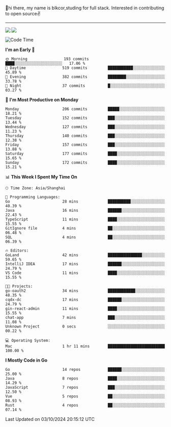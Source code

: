 👋hi there, my name is blkcor,studing for full stack.
Interested in contributing to open source✌️

<hr/>

![](https://github-readme-stats.vercel.app/api?username=blkcor)
<a href="https://github.com/blkcor/github-readme-stats">
    <img align="left" src="https://github-readme-stats.vercel.app/api/top-langs/?username=blkcor&hide=jupyter%20notebook,shaderlab,tex,c%23&langs_count=9" />
</a>


<!--START_SECTION:waka-->
![Code Time](http://img.shields.io/badge/Code%20Time-1%2C356%20hrs%2022%20mins-blue)

**I'm an Early 🐤** 

```text
🌞 Morning                193 commits         ████░░░░░░░░░░░░░░░░░░░░░   17.06 % 
🌆 Daytime                519 commits         ███████████░░░░░░░░░░░░░░   45.89 % 
🌃 Evening                382 commits         ████████░░░░░░░░░░░░░░░░░   33.78 % 
🌙 Night                  37 commits          █░░░░░░░░░░░░░░░░░░░░░░░░   03.27 % 
```
📅 **I'm Most Productive on Monday** 

```text
Monday                   206 commits         █████░░░░░░░░░░░░░░░░░░░░   18.21 % 
Tuesday                  152 commits         ███░░░░░░░░░░░░░░░░░░░░░░   13.44 % 
Wednesday                127 commits         ███░░░░░░░░░░░░░░░░░░░░░░   11.23 % 
Thursday                 140 commits         ███░░░░░░░░░░░░░░░░░░░░░░   12.38 % 
Friday                   157 commits         ███░░░░░░░░░░░░░░░░░░░░░░   13.88 % 
Saturday                 177 commits         ████░░░░░░░░░░░░░░░░░░░░░   15.65 % 
Sunday                   172 commits         ████░░░░░░░░░░░░░░░░░░░░░   15.21 % 
```


📊 **This Week I Spent My Time On** 

```text
🕑︎ Time Zone: Asia/Shanghai

💬 Programming Languages: 
Go                       28 mins             ██████████░░░░░░░░░░░░░░░   40.39 % 
Java                     16 mins             ██████░░░░░░░░░░░░░░░░░░░   22.43 % 
TypeScript               11 mins             ████░░░░░░░░░░░░░░░░░░░░░   15.55 % 
GitIgnore file           4 mins              ██░░░░░░░░░░░░░░░░░░░░░░░   06.48 % 
SQL                      4 mins              ██░░░░░░░░░░░░░░░░░░░░░░░   06.39 % 

🔥 Editors: 
GoLand                   42 mins             ███████████████░░░░░░░░░░   59.65 % 
IntelliJ IDEA            17 mins             ██████░░░░░░░░░░░░░░░░░░░   24.79 % 
VS Code                  11 mins             ████░░░░░░░░░░░░░░░░░░░░░   15.55 % 

🐱‍💻 Projects: 
go-oauth2                34 mins             ████████████░░░░░░░░░░░░░   48.35 % 
cqdx-dc                  17 mins             ██████░░░░░░░░░░░░░░░░░░░   24.79 % 
gin-react-admin          11 mins             ████░░░░░░░░░░░░░░░░░░░░░   15.55 % 
chat-app                 7 mins              ███░░░░░░░░░░░░░░░░░░░░░░   11.08 % 
Unknown Project          0 secs              ░░░░░░░░░░░░░░░░░░░░░░░░░   00.22 % 

💻 Operating System: 
Mac                      1 hr 11 mins        █████████████████████████   100.00 % 
```

**I Mostly Code in Go** 

```text
Go                       14 repos            ██████░░░░░░░░░░░░░░░░░░░   25.00 % 
Java                     8 repos             ████░░░░░░░░░░░░░░░░░░░░░   14.29 % 
JavaScript               7 repos             ███░░░░░░░░░░░░░░░░░░░░░░   12.50 % 
Vue                      5 repos             ██░░░░░░░░░░░░░░░░░░░░░░░   08.93 % 
Rust                     4 repos             ██░░░░░░░░░░░░░░░░░░░░░░░   07.14 % 
```




 Last Updated on 03/10/2024 20:15:12 UTC
<!--END_SECTION:waka-->


